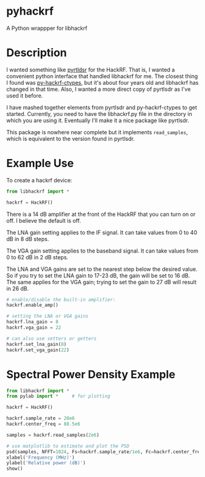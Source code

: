 # pyhackrf

A Python wrappper for libhackrf

# Description

I wanted something like [pyrtldsr](https://github.com/roger-/pyrtlsdr) for the HackRF.
That is, I wanted a convenient python interface that handled libhackrf for me.
The closest thing I found was [py-hackrf-ctypes](https://github.com/wzyy2/py-hackrf-ctypes), but it's about four years old and libhackrf has changed in that time.
Also, I wanted a more direct copy of pyrtlsdr as I've used it before.

I have mashed together elements from pyrtlsdr and py-hackrf-ctypes to get started.
Currently, you need to have the libhackrf.py file in the directory in which you are using it.
Eventually I'll make it a nice package like pyrtlsdr.

This package is nowhere near complete but it implements `read_samples`, which is equivalent to the version found in pyrtlsdr.

# Example Use

To create a hackrf device:

```python
from libhackrf import *

hackrf = HackRF()
```

There is a 14 dB amplifier at the front of the HackRF that you can turn on or off.
I believe the default is off.

The LNA gain setting applies to the IF signal.
It can take values from 0 to 40 dB in 8 dB steps.

The VGA gain setting applies to the baseband signal.
It can take values from 0 to 62 dB in 2 dB steps.

The LNA and VGA gains are set to the nearest step below the desired value.
So if you try to set the LNA gain to 17-23 dB, the gain will be set to 16 dB.
The same applies for the VGA gain; trying to set the gain to 27 dB will result in 26 dB.
```python
# enable/disable the built-in amplifier:
hackrf.enable_amp()

# setting the LNA or VGA gains
hackrf.lna_gain = 8
hackrf.vga_gain = 22

# can also use setters or getters
hackrf.set_lna_gain(8)
hackrf.set_vga_gain(22)
```


# Spectral Power Density Example

```python
from libhackrf import *
from pylab import *     # for plotting

hackrf = HackRF()

hackrf.sample_rate = 20e6
hackrf.center_freq = 88.5e6

samples = hackrf.read_samples(2e6)

# use matplotlib to estimate and plot the PSD
psd(samples, NFFT=1024, Fs=hackrf.sample_rate/1e6, Fc=hackrf.center_freq/1e6)
xlabel('Frequency (MHz)')
ylabel('Relative power (dB)')
show()
```

